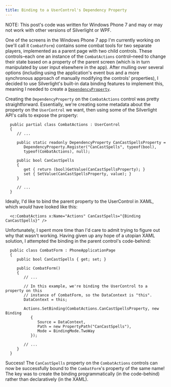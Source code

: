 ```yaml
---
title: Binding to a UserControl's Dependency Property
---
```


NOTE: This post's code was written for Windows Phone 7 and may or may not work with other versions of Silverlight or WPF.

One of the screens in the Windows Phone 7 app I'm currently working on (we'll call it `CombatForm`) contains some combat tools for two separate players, implemented as a parent page with two child controls. These controls–each one an instance of the `CombatActions` control–need to change their state based on a property of the parent screen (which is in turn manipulated by user input elsewhere in the app). After mulling over several options (including using the application's event bus and a more synchronous approach of manually modifying the controls' properties), I decided to use Silverlight's built-in data binding features to implement this, meaning I needed to create a [`DependencyProperty`][1].

Creating the `DependencyProperty` on the `CombatActions` control was pretty straightforward. Essentially, we're creating some metadata about the property on the `UserControl` we want, then using some of the Silverlight API's calls to expose the property:

      public partial class CombatActions : UserControl
      {
         // ...

         public static readonly DependencyProperty CanCastSpellsProperty =
            DependencyProperty.Register("CanCastSpells", typeof(bool),
            typeof(CombatActions), null);

         public bool CanCastSpells
         {
            get { return (bool)GetValue(CanCastSpellsProperty); }
            set { SetValue(CanCastSpellsProperty, value); }
         }

         // ...
      }

Ideally, I'd like to bind the parent property to the UserControl in XAML, which _would_ have looked like this:

      <c:CombatActions x:Name="Actions" CanCastSpells="{Binding CanCastSpells}" />

Unfortunately, I spent more time than I'd care to admit trying to figure out why that wasn't working. Having given up any hope of a utopian XAML solution, I attempted the binding in the parent control's code-behind:

      public class CombatForm : PhoneApplicationPage
      {
         public bool CanCastSpells { get; set; }

         public CombatForm()
         {
            // ...

            // In this example, we're binding the UserControl to a property on this
            // instance of CombatForm, so the DataContext is "this".
            DataContext = this;

            Actions.SetBinding(CombatActions.CanCastSpellsProperty, new Binding
               {
                  Source = DataContext,
                  Path = new PropertyPath("CanCastSpells"),
                  Mode = BindingMode.TwoWay
               });

            // ...
         }
      }

Success! The `CanCastSpells` property on the `CombatActions` controls can now be successfully bound to the `CombatForm`'s property of the same name! The key was to create the binding programmatically (in the code-behind) rather than declaratively (in the XAML).

[1]: http://msdn.microsoft.com/en-us/library/system.windows.dependencyproperty.aspx
